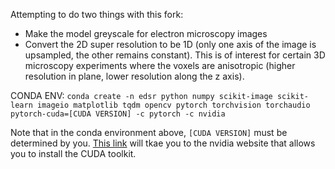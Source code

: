 Attempting to do two things with this fork:

- Make the model greyscale for electron microscopy images
- Convert the 2D super resolution to be 1D (only one axis of the image is upsampled, the other remains constant). This is of interest for certain 3D microscopy experiments where the voxels are anisotropic (higher resolution in plane, lower resolution along the z axis).

CONDA ENV: `conda create -n edsr python numpy scikit-image scikit-learn imageio matplotlib tqdm opencv pytorch torchvision torchaudio pytorch-cuda=[CUDA VERSION] -c pytorch -c nvidia`

Note that in the conda environment above, `[CUDA VERSION]` must be determined by you. [This link](https://developer.nvidia.com/cuda-downloads) will tkae you to the nvidia website that allows you to install the CUDA toolkit.
